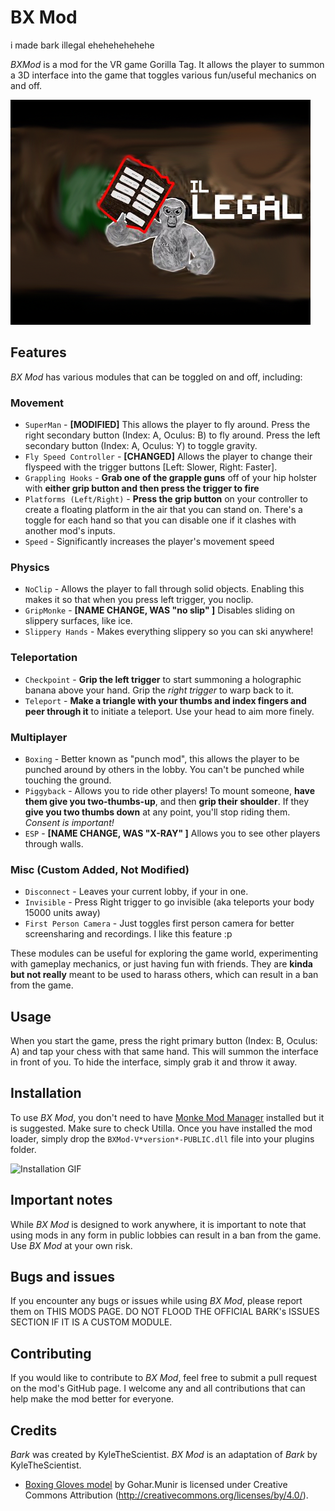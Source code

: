 # BX Mod
i made bark illegal ehehehehehehe


*BXMod* is a mod for the VR game Gorilla Tag. It allows the player to summon a 3D interface into the game that toggles various fun/useful mechanics on and off.

[![Preview](https://github.com/the5gi/BXMod/blob/master/Marketing/0.png)](https://www.youtube.com/watch?v=dQw4w9WgXcQ)

## Features
*BX Mod* has various modules that can be toggled on and off, including:

### Movement
* `SuperMan` - **[MODIFIED]** This allows the player to fly around. Press the right secondary button (Index: A, Oculus: B) to fly around. Press the left secondary button (Index: A, Oculus: Y) to toggle gravity.
* `Fly Speed Controller` - **[CHANGED]** Allows the player to change their flyspeed with the trigger buttons [Left: Slower, Right: Faster].
* `Grappling Hooks` - **Grab one of the grapple guns** off of your hip holster with **either grip button and then press the trigger to fire**
* `Platforms (Left/Right)` - **Press the grip button** on your controller to create a floating platform in the air that you can stand on. There's a toggle for each hand so that you can disable one if it clashes with another mod's inputs.
* `Speed` - Significantly increases the player's movement speed
### Physics
* `NoClip` - Allows the player to fall through solid objects. Enabling this makes it so that when you press left trigger, you noclip.
* `GripMonke` - **[NAME CHANGE, WAS "no slip" ]** Disables sliding on slippery surfaces, like ice.
* `Slippery Hands` - Makes everything slippery so you can ski anywhere!
### Teleportation
* `Checkpoint` - **Grip the left trigger** to start summoning a holographic banana above your hand. Grip the *right trigger* to warp back to it.
* `Teleport` - **Make a triangle with your thumbs and index fingers and peer through it** to initiate a teleport. Use your head to aim more finely.
### Multiplayer
* `Boxing` - Better known as "punch mod", this allows the player to be punched around by others in the lobby. You can't be punched while touching the ground.
* `Piggyback` - Allows you to ride other players! To mount someone, **have them give you two-thumbs-up**, and then **grip their shoulder**. If they **give you two thumbs down** at any point, you'll stop riding them. *Consent is important!*
* `ESP` - **[NAME CHANGE, WAS "X-RAY" ]** Allows you to see other players through walls.
### Misc (Custom Added, Not Modified)
* `Disconnect` - Leaves your current lobby, if your in one.
* `Invisible` - Press Right trigger to go invisible (aka teleports your body 15000 units away)
* `First Person Camera` - Just toggles first person camera for better screensharing and recordings. I like this feature :p

These modules can be useful for exploring the game world, experimenting with gameplay mechanics, or just having fun with friends. They are **kinda but not really** meant to be used to harass others, which can result in a ban from the game.

## Usage
When you start the game, press the right primary button (Index: B, Oculus: A) and tap your chess with that same hand. This will summon the interface in front of you. To hide the interface, simply grab it and throw it away.

## Installation
To use *BX Mod*, you don't need to have [Monke Mod Manager](https://github.com/DeadlyKitten/MonkeModManager/releases) installed but it is suggested. Make sure to check Utilla. Once you have installed the mod loader, simply drop the `BXMod-V*version*-PUBLIC.dll` file into your plugins folder.

![Installation GIF](https://github.com/the5gi/BXMod/blob/master/Marketing/HowToInstall.gif)

## Important notes

While *BX Mod* is designed to work anywhere, it is important to note that using mods in any form in public lobbies can result in a ban from the game. Use *BX Mod* at your own risk.

## Bugs and issues
If you encounter any bugs or issues while using *BX Mod*, please report them on THIS MODS PAGE. DO NOT FLOOD THE OFFICIAL BARK's ISSUES SECTION IF IT IS A CUSTOM MODULE. 

## Contributing
If you would like to contribute to *BX Mod*, feel free to submit a pull request on the mod's GitHub page. I welcome any and all contributions that can help make the mod better for everyone.

## Credits
*Bark* was created by KyleTheScientist.
*BX Mod* is an adaptation of *Bark* by KyleTheScientist.

* [Boxing Gloves model](https://skfb.ly/6XOUS) by Gohar.Munir is licensed under Creative Commons Attribution (http://creativecommons.org/licenses/by/4.0/).

